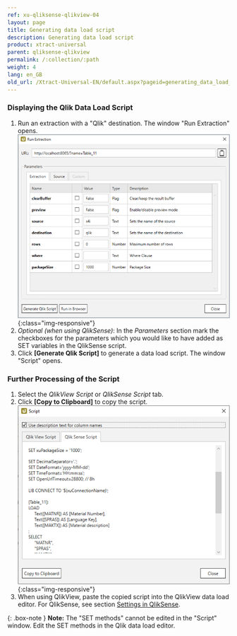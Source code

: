 ```yaml
---
ref: xu-qliksense-qlikview-04
layout: page
title: Generating data load script
description: Generating data load script
product: xtract-universal
parent: qliksense-qlikview
permalink: /:collection/:path
weight: 4
lang: en_GB
old_url: /Xtract-Universal-EN/default.aspx?pageid=generating_data_load_script
---
```

### Displaying the Qlik Data Load Script
1. Run an extraction with a "Qlik" destination. The window "Run Extraction" opens.
![XU_qlik_generate_Script](/img/content/XU_qlik_generate_Script.png){:class="img-responsive"}
2. *Optional (when using QlikSense)*: In the *Parameters* section mark the checkboxes for the parameters which you would like to have added as SET variables in the QlikSense script.
3. Click **[Generate Qlik Script]** to generate a data load script. The window "Script" opens.

### Further Processing of the Script
1. Select the *QlikView Script* or *QlikSense Script* tab.
2. Click **[Copy to Clipboard]** to copy the script.
![XU_qlik_generate_Script](/img/content/XU_qlik_generate_Script_3.png){:class="img-responsive"}
3. When using QlikView, paste the copied script into the QlikView data load editor. For QlikSense, see section [Settings in QlikSense](./settings-in-qlik-sense).

{: .box-note }
**Note:** The "SET methods" cannot be edited in the "Script" window. Edit the SET methods in the Qlik data load editor. 





